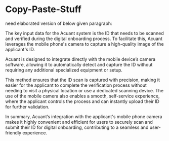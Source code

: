 # Copy-Paste-Stuff

need elaborated version of below given paragraph:

The key input data for the Acuant system is the ID that needs to be scanned and verified during the digital onboarding process. To facilitate this, Acuant leverages the mobile phone's camera to capture a high-quality image of the applicant's ID.

Acuant is designed to integrate directly with the mobile device’s camera software, allowing it to automatically detect and capture the ID without requiring any additional specialized equipment or setup. 

This method ensures that the ID scan is captured with precision, making it easier for the applicant to complete the verification process without needing to visit a physical location or use a dedicated scanning device. The use of the mobile camera also enables a smooth, self-service experience, where the applicant controls the process and can instantly upload their ID for further validation. 

In summary, Acuant’s integration with the applicant's mobile phone camera makes it highly convenient and efficient for users to securely scan and submit their ID for digital onboarding, contributing to a seamless and user-friendly experience.

